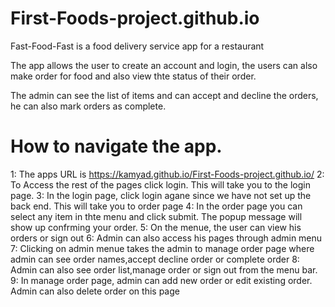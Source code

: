 # First-Foods-project.github.io
Fast-Food-Fast is a food delivery service app for a restaurant

The app allows the user to create an account and login, the users can also make order for food and also view thte status of their order.

The admin can see the list of items and can accept and decline the orders, he can also mark orders as complete.

# How to navigate the app.
  1: The apps URL is https://kamyad.github.io/First-Foods-project.github.io/
  2: To Access the rest of the pages click login. This will take you to the login page.
  3: In the login page, click login agane since we have not set up the back end. This will take you to order page
  4: In the order page you can select any item in thte menu and click submit. The popup message will show up confrming your order.
  5: On the menue, the user can view his orders or sign out
  6: Admin can also access his pages through admin menu
  7: Clicking on admin menue takes the admin to manage order page where admin can see order names,accept  decline order or complete order
  8: Admin can also see order list,manage order or sign out from the menu bar.
  9: In manage order page, admin can add new order or edit existing order. Admin can also delete order on this page

